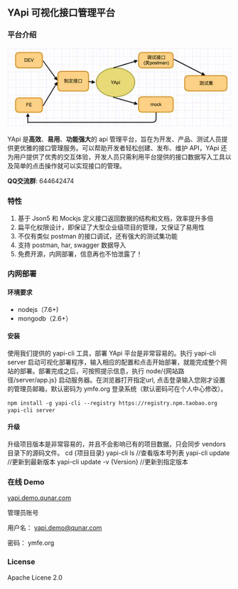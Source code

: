 ## YApi  可视化接口管理平台

### 平台介绍
![avatar](yapi-base-flow.jpg)

YApi 是<strong>高效</strong>、<strong>易用</strong>、<strong>功能强大</strong>的 api 管理平台，旨在为开发、产品、测试人员提供更优雅的接口管理服务。可以帮助开发者轻松创建、发布、维护 API，YApi 还为用户提供了优秀的交互体验，开发人员只需利用平台提供的接口数据写入工具以及简单的点击操作就可以实现接口的管理。

**QQ交流群**: 644642474

### 特性
1.  基于 Json5 和 Mockjs 定义接口返回数据的结构和文档，效率提升多倍
2.  扁平化权限设计，即保证了大型企业级项目的管理，又保证了易用性
3.  不仅有类似 postman 的接口调试，还有强大的测试集功能
4.  支持 postman, har, swagger 数据导入
5.  免费开源，内网部署，信息再也不怕泄露了！

### 内网部署
#### 环境要求
* nodejs（7.6+)
* mongodb（2.6+）
#### 安装
使用我们提供的 yapi-cli 工具，部署 YApi 平台是非常容易的。执行 yapi-cli server 启动可视化部署程序，输入相应的配置和点击开始部署，就能完成整个网站的部署。部署完成之后，可按照提示信息，执行 node/{网站路径/server/app.js} 启动服务器。在浏览器打开指定url, 点击登录输入您刚才设置的管理员邮箱，默认密码为 ymfe.org 登录系统（默认密码可在个人中心修改）。

    npm install -g yapi-cli --registry https://registry.npm.taobao.org
    yapi-cli server 

#### 升级
升级项目版本是非常容易的，并且不会影响已有的项目数据，只会同步 vendors 目录下的源码文件。
    cd  {项目目录}
    yapi-cli ls //查看版本号列表
    yapi-cli update //更新到最新版本
    yapi-cli update -v {Version} //更新到指定版本


### 在线 Demo
<p><a target="_blank" href="http://yapi.demo.qunar.com">yapi.demo.qunar.com</a></p>

管理员账号

用户名： yapi.demo@qunar.com

密码： ymfe.org

### License
Apache Licene 2.0

